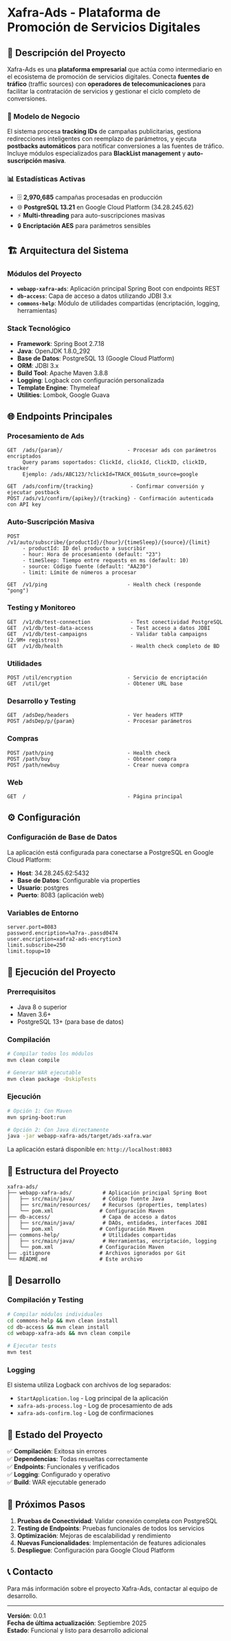 # Xafra-Ads - Plataforma de Promoción de Servicios Digitales

## 🚀 Descripción del Proyecto

Xafra-Ads es una **plataforma empresarial** que actúa como intermediario en el ecosistema de promoción de servicios digitales. Conecta **fuentes de tráfico** (traffic sources) con **operadores de telecomunicaciones** para facilitar la contratación de servicios y gestionar el ciclo completo de conversiones.

### 🎯 Modelo de Negocio

El sistema procesa **tracking IDs** de campañas publicitarias, gestiona redirecciones inteligentes con reemplazo de parámetros, y ejecuta **postbacks automáticos** para notificar conversiones a las fuentes de tráfico. Incluye módulos especializados para **BlackList management** y **auto-suscripción masiva**.

### 📊 Estadísticas Activas
- 🗄️ **2,970,685** campañas procesadas en producción
- 🌐 **PostgreSQL 13.21** en Google Cloud Platform (34.28.245.62)
- ⚡ **Multi-threading** para auto-suscripciones masivas
- 🔒 **Encriptación AES** para parámetros sensibles

## 🏗️ Arquitectura del Sistema

### Módulos del Proyecto
- **`webapp-xafra-ads`**: Aplicación principal Spring Boot con endpoints REST
- **`db-access`**: Capa de acceso a datos utilizando JDBI 3.x
- **`commons-help`**: Módulo de utilidades compartidas (encriptación, logging, herramientas)

### Stack Tecnológico
- **Framework**: Spring Boot 2.7.18
- **Java**: OpenJDK 1.8.0_292
- **Base de Datos**: PostgreSQL 13 (Google Cloud Platform)
- **ORM**: JDBI 3.x
- **Build Tool**: Apache Maven 3.8.8
- **Logging**: Logback con configuración personalizada
- **Template Engine**: Thymeleaf
- **Utilities**: Lombok, Google Guava

## 🌐 Endpoints Principales

### Procesamiento de Ads
```
GET  /ads/{param}/                     - Procesar ads con parámetros encriptados
     Query params soportados: ClickId, clickId, ClickID, clickID, tracker
     Ejemplo: /ads/ABC123/?clickId=TRACK_001&utm_source=google
     
GET  /ads/confirm/{tracking}            - Confirmar conversión y ejecutar postback
POST /ads/v1/confirm/{apikey}/{tracking} - Confirmación autenticada con API key
```

### Auto-Suscripción Masiva
```
POST /v1/auto/subscribe/{productId}/{hour}/{timeSleep}/{source}/{limit}
     - productId: ID del producto a suscribir
     - hour: Hora de procesamiento (default: "23")
     - timeSleep: Tiempo entre requests en ms (default: 10)
     - source: Código fuente (default: "AA230")
     - limit: Límite de números a procesar

GET  /v1/ping                          - Health check (responde "pong")
```

### Testing y Monitoreo
```
GET  /v1/db/test-connection             - Test conectividad PostgreSQL
GET  /v1/db/test-data-access            - Test acceso a datos JDBI
GET  /v1/db/test-campaigns              - Validar tabla campaigns (2.9M+ registros)
GET  /v1/db/health                      - Health check completo de BD
```

### Utilidades
```
POST /util/encryption                  - Servicio de encriptación
GET  /util/get                         - Obtener URL base
```

### Desarrollo y Testing
```
GET  /adsDep/headers                   - Ver headers HTTP
POST /adsDep/p/{param}                 - Procesar parámetros
```

### Compras
```
POST /path/ping                        - Health check
POST /path/buy                         - Obtener compra
POST /path/newbuy                      - Crear nueva compra
```

### Web
```
GET  /                                 - Página principal
```

## ⚙️ Configuración

### Configuración de Base de Datos
La aplicación está configurada para conectarse a PostgreSQL en Google Cloud Platform:
- **Host**: 34.28.245.62:5432
- **Base de Datos**: Configurable via properties
- **Usuario**: postgres
- **Puerto**: 8083 (aplicación web)

### Variables de Entorno
```properties
server.port=8083
password.encription=%a7ra-.passd0474
user.encription=xafra2-ads-encrytion3
limit.subscribe=250
limit.topup=10
```

## 🚀 Ejecución del Proyecto

### Prerrequisitos
- Java 8 o superior
- Maven 3.6+
- PostgreSQL 13+ (para base de datos)

### Compilación
```bash
# Compilar todos los módulos
mvn clean compile

# Generar WAR ejecutable
mvn clean package -DskipTests
```

### Ejecución
```bash
# Opción 1: Con Maven
mvn spring-boot:run

# Opción 2: Con Java directamente
java -jar webapp-xafra-ads/target/ads-xafra.war
```

La aplicación estará disponible en: `http://localhost:8083`

## 📝 Estructura del Proyecto

```
xafra-ads/
├── webapp-xafra-ads/          # Aplicación principal Spring Boot
│   ├── src/main/java/         # Código fuente Java
│   ├── src/main/resources/    # Recursos (properties, templates)
│   └── pom.xml               # Configuración Maven
├── db-access/                 # Capa de acceso a datos
│   ├── src/main/java/         # DAOs, entidades, interfaces JDBI
│   └── pom.xml               # Configuración Maven
├── commons-help/              # Utilidades compartidas
│   ├── src/main/java/         # Herramientas, encriptación, logging
│   └── pom.xml               # Configuración Maven
├── .gitignore                # Archivos ignorados por Git
└── README.md                 # Este archivo
```

## 🔧 Desarrollo

### Compilación y Testing
```bash
# Compilar módulos individuales
cd commons-help && mvn clean install
cd db-access && mvn clean install
cd webapp-xafra-ads && mvn clean compile

# Ejecutar tests
mvn test
```

### Logging
El sistema utiliza Logback con archivos de log separados:
- `StartApplication.log` - Log principal de la aplicación
- `xafra-ads-process.log` - Log de procesamiento de ads
- `xafra-ads-confirm.log` - Log de confirmaciones

## 🌟 Estado del Proyecto

✅ **Compilación**: Exitosa sin errores  
✅ **Dependencias**: Todas resueltas correctamente  
✅ **Endpoints**: Funcionales y verificados  
✅ **Logging**: Configurado y operativo  
✅ **Build**: WAR ejecutable generado  

## 🔮 Próximos Pasos

1. **Pruebas de Conectividad**: Validar conexión completa con PostgreSQL
2. **Testing de Endpoints**: Pruebas funcionales de todos los servicios
3. **Optimización**: Mejoras de escalabilidad y rendimiento
4. **Nuevas Funcionalidades**: Implementación de features adicionales
5. **Despliegue**: Configuración para Google Cloud Platform

## 📞 Contacto

Para más información sobre el proyecto Xafra-Ads, contactar al equipo de desarrollo.

---

**Versión**: 0.0.1  
**Fecha de última actualización**: Septiembre 2025  
**Estado**: Funcional y listo para desarrollo adicional
